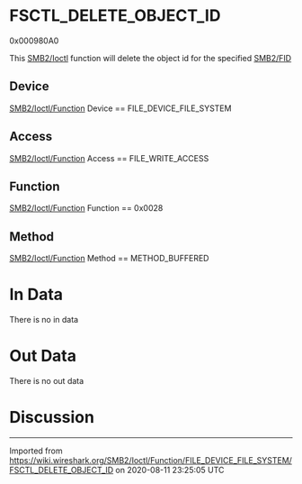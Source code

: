 # FSCTL\_DELETE\_OBJECT\_ID

0x000980A0

This [SMB2/Ioctl](/SMB2/Ioctl) function will delete the object id for the specified [SMB2/FID](/SMB2/FID)

## Device

[SMB2/Ioctl/Function](/SMB2/Ioctl/Function) Device == FILE\_DEVICE\_FILE\_SYSTEM

## Access

[SMB2/Ioctl/Function](/SMB2/Ioctl/Function) Access == FILE\_WRITE\_ACCESS

## Function

[SMB2/Ioctl/Function](/SMB2/Ioctl/Function) Function == 0x0028

## Method

[SMB2/Ioctl/Function](/SMB2/Ioctl/Function) Method == METHOD\_BUFFERED

# In Data

There is no in data

# Out Data

There is no out data

# Discussion

---

Imported from https://wiki.wireshark.org/SMB2/Ioctl/Function/FILE_DEVICE_FILE_SYSTEM/FSCTL_DELETE_OBJECT_ID on 2020-08-11 23:25:05 UTC
